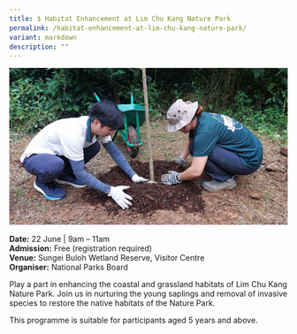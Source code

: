 ```yaml
---
title: $ Habitat Enhancement at Lim Chu Kang Nature Park
permalink: /habitat-enhancement-at-lim-chu-kang-nature-park/
variant: markdown
description: ""
---
```

![Lim Chu Kang - Habitat Enhancement](/images/Others/Lim_Chu_Kang_habitat_enhancement_1.jpg)

**Date:** 22 June | 9am – 11am<br>
**Admission:** Free (registration required) <br>
**Venue:** Sungei Buloh Wetland Reserve, Visitor Centre<br>
**Organiser:** National Parks Board

Play a part in enhancing the coastal and grassland habitats of Lim Chu Kang Nature Park. Join us in nurturing the young saplings and removal of invasive species to restore the native habitats of the Nature Park.&nbsp;

This programme is suitable for participants aged 5 years and above.


<a class="btn-link" target="_blank" href="https://beta.nparks.gov.sg/visit/events/event-detail/SBLCK02/315_Habitat-Enhancement-at-Lim-Chu-Kang-Nature-Park">
	<img src="/images/gogreensg_website-32.png">
</a>

<style>
	.btn-link {
		display: none;
	}
	a.btn-link[target="_blank"]:after {
	display: none;
}
	.btn-link > img {
		width: 100%;
	}
</style>